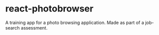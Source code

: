 # react-photobrowser
A training app for a photo browsing application. Made as part of a job-search assessment.
